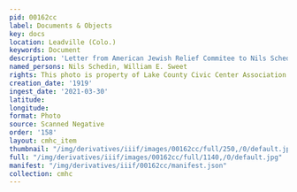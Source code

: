 ```yaml
---
pid: 00162cc
label: Documents & Objects
key: docs
location: Leadville (Colo.)
keywords: Document
description: 'Letter from American Jewish Relief Commitee to Nils Schedin, 1919 '
named_persons: Nils Schedin, William E. Sweet
rights: This photo is property of Lake County Civic Center Association.
creation_date: '1919'
ingest_date: '2021-03-30'
latitude: 
longitude: 
format: Photo
source: Scanned Negative
order: '158'
layout: cmhc_item
thumbnail: "/img/derivatives/iiif/images/00162cc/full/250,/0/default.jpg"
full: "/img/derivatives/iiif/images/00162cc/full/1140,/0/default.jpg"
manifest: "/img/derivatives/iiif/00162cc/manifest.json"
collection: cmhc
---
```

